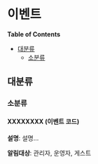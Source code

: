 # 이벤트

**Table of Contents**

<!-- TOC START min:2 max:3 link:true asterisk:false update:true -->
- [대분류](#대분류)
  - [소분류](#소분류)
<!-- TOC END -->

## 대분류
### 소분류
#### XXXXXXXX (이벤트 코드)
**설명**: 설명...

**알림대상**: 관리자, 운영자, 게스트
